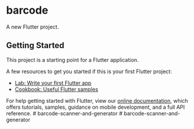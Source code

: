 # barcode

A new Flutter project.

## Getting Started

This project is a starting point for a Flutter application.

A few resources to get you started if this is your first Flutter project:

- [Lab: Write your first Flutter app](https://flutter.dev/docs/get-started/codelab)
- [Cookbook: Useful Flutter samples](https://flutter.dev/docs/cookbook)

For help getting started with Flutter, view our
[online documentation](https://flutter.dev/docs), which offers tutorials,
samples, guidance on mobile development, and a full API reference.
#   b a r c o d e - s c a n n e r - a n d - g e n e r a t o r  
 #   b a r c o d e - s c a n n e r - a n d - g e n e r a t o r  
 